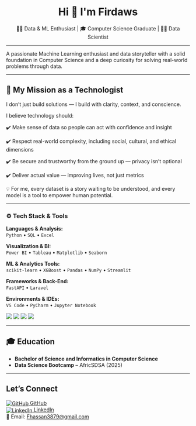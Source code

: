 <h1 align="center">Hi 👋 I'm Firdaws</h1>
<p align="center">
  👩‍💻 Data & ML Enthusiast | 🎓 Computer Science Graduate | 👩‍💻 Data Scientist
</p>

---
A passionate Machine Learning enthusiast and data storyteller with a solid foundation in Computer Science and a deep curiosity for solving real-world problems through data.

---

## 🌟 My Mission as a Technologist
I don’t just build solutions — I build with clarity, context, and conscience.

I believe technology should:

✔️ Make sense of data so people can act with confidence and insight

✔️ Respect real-world complexity, including social, cultural, and ethical dimensions

✔️ Be secure and trustworthy from the ground up — privacy isn’t optional

✔️ Deliver actual value — improving lives, not just metrics

💡 For me, every dataset is a story waiting to be understood,
and every model is a tool to empower human potential.

---

### ⚙️ Tech Stack & Tools

**Languages & Analysis:**  
`Python` • `SQL` • `Excel`

**Visualization & BI:**  
`Power BI` • `Tableau` • `Matplotlib` • `Seaborn`

**ML & Analytics Tools:**  
`scikit-learn` • `XGBoost` • `Pandas` • `NumPy` • `Streamlit`

**Frameworks & Back-End:**  
`FastAPI` • `Laravel` 

**Environments & IDEs:**  
`VS Code` • `PyCharm` • `Jupyter Notebook`

<div align="left">

<img src="https://img.shields.io/badge/-Python-3776AB?logo=python&logoColor=white&style=for-the-badge" />
<img src="https://img.shields.io/badge/-Power%20BI-F2C811?logo=powerbi&logoColor=black&style=for-the-badge" />
<img src="https://img.shields.io/badge/-Laravel-FF2D20?logo=laravel&logoColor=white&style=for-the-badge" />
<img src="https://img.shields.io/badge/-GitHub-181717?logo=github&logoColor=white&style=for-the-badge" />

</div>

----

## 🎓 Education

- **Bachelor of Science and Informatics in Computer Science**  
- **Data Science Bootcamp** – AfricSDSA (2025)

---

##  Let’s Connect

[<img src="https://img.icons8.com/ios-glyphs/30/000000/github.png" alt="GitHub" align="center"/> GitHub](https://github.com/Firdawws)  
[<img src="https://img.icons8.com/ios-filled/30/0A66C2/linkedin.png" alt="LinkedIn" align="center"/> LinkedIn](https://www.linkedin.com/feed/)  
📩 Email: Fhassan3879@gmail.com   

